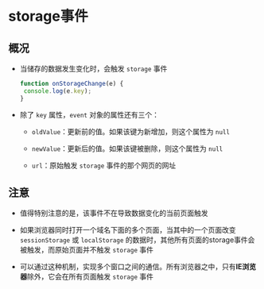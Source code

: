 # storage事件

## 概况

+ 当储存的数据发生变化时，会触发 `storage` 事件

    ```js
    function onStorageChange(e) {
     console.log(e.key);
    }
    ```

+ 除了 `key` 属性，`event` 对象的属性还有三个：

  + `oldValue`：更新前的值。如果该键为新增加，则这个属性为 `null`

  + `newValue`：更新后的值。如果该键被删除，则这个属性为 `null`

  + `url`：原始触发 `storage` 事件的那个网页的网址

## 注意

+ 值得特别注意的是，该事件不在导致数据变化的当前页面触发

+ 如果浏览器同时打开一个域名下面的多个页面，当其中的一个页面改变 `sessionStorage` 或 `localStorage` 的数据时，其他所有页面的storage事件会被触发，而原始页面并不触发 `storage` 事件

+ 可以通过这种机制，实现多个窗口之间的通信。所有浏览器之中，只有**IE浏览器**除外，它会在所有页面触发 `storage` 事件
